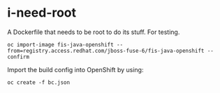 # i-need-root
A Dockerfile that needs to be root to do its stuff. For testing. 


    oc import-image fis-java-openshift --from=registry.access.redhat.com/jboss-fuse-6/fis-java-openshift --confirm

Import the build config into OpenShift by using:

    oc create -f bc.json
